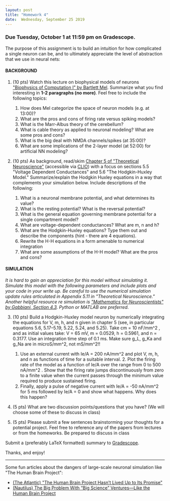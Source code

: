 ```yaml
---
layout: post
title: "Homework 4"
date:  Wednesday, September 25 2019
---
```



### Due Tuesday, October 1 at 11:59 pm on Gradescope. 


The purpose of this assignment is to build an intuition for how complicated a single neuron can be, and to ultimately appreciate the level of abstraction that we use in neural nets:

#### BACKGROUND

1. (10 pts) Watch this lecture on biophysical models of neurons ["Biophysics of Computation I" by Bartlett Mel](https://simons.berkeley.edu/talks/mel-biophysics-i). Summarize what you find interesting in **1-2 paragraphs (no more)**. Feel free to include the following topics:
    1. How does Mel categorize the space of neuron models (e.g. at 13:00)?
    2. What are the pros and cons of firing rate versus spiking models?
    3. What is the Marr-Albus theory of the cerebellum?
    4. What is cable theory as applied to neuronal modeling? What are some pros and cons?
    5. What is the big deal with NMDA channels/spikes (at 35:00)?
    6. What are some implications of the 2-layer model (at 52:00) for artificial NN modeling?

2. (10 pts) As background, read/skim [Chapter 5 of "Theoretical Neuroscience"](https://ebookcentral.proquest.com/lib/columbia/detail.action?docID=3338869) (accessible via [CLIO](https://clio.columbia.edu/quicksearch?q=theoretical+neuroscience+abbott&commit=Search)) with a focus on sections 5.5 "Voltage Dependent Conductances" and 5.6 "The Hodgkin-Huxley Model." Summarize/explain the Hodgkin Huxley equations in a way that complements your simulation below. Include descriptions of the following:
    1. What is a neuronal membrane potential, and what determines its value?
    2. What is the resting potential? What is the reversal potential?
    3. What is the general equation governing membrane potential for a single compartment model?
    4. What are voltage-dependent conductances? What are m, n and h?
    5. What are the Hodgkin-Huxley equations? Type them out and describe the components (hint - there are 4 equations).
    6. Rewrite the H-H equations in a form amenable to numerical integration
    7. What are some assumptions of the H-H model? What are the pros and cons?

#### SIMULATION

_It is hard to gain an appreciation for this model without simulating it. Simulate this model with the following parameters and include plots and your code in your write up. Be careful to use the numerical simulation update rules articulated in Appendix 5.11 in "Theoretical Neuroscience." Another helpful resource re simulation is ["Mathematics for Neuroscientists" by Gabbiani, Section 4.3](https://www-sciencedirect-com.ezproxy.cul.columbia.edu/book/9780128018958/mathematics-for-neuroscientists). Python or MATLAB are preferred._

3. (10 pts) Build a Hodgkin-Huxley model neuron by numerically integrating the equations for V, m, h, and n given in chapter 5 (see, in particular equations 5.6, 5.17–5.19, 5.22, 5.24, and 5.25). Take cm = 10 nF/mm^2 , and as initial values take: V = 65 mV, m = 0.0529, h = 0.5961, and n = 0.3177. Use an integration time step of 0.1 ms. Make sure g_L, g_Ka and g_Na are in microS/mm^2, not mS/mm^2!!
     1. Use an external current with Ie/A = 200 nA/mm^2 and plot V, m, h, and n as functions of time for a suitable interval.        2. Plot the firing rate of the model as a function of Ie/A over the range from 0 to 500 nA/mm^2 . Show that the firing rate jumps discontinuously from zero to a finite value when the current passes through the minimum value required to produce sustained firing. 
     3. Finally, apply a pulse of negative current with Ie/A = -50 nA/mm^2 for 5 ms followed by Ie/A = 0 and show what happens. Why does this happen?

4. (5 pts) What are two discussion points/questions that you have? (We will choose some of these to discuss in class)

5. (5 pts) Please submit a few sentences brainstorming your thoughts for a potential project. Feel free to reference any of the papers from lectures or from the homeworks. Be prepared to discuss in class

Submit a (preferably LaTeX formatted) summary to [Gradescope](https://www.gradescope.com/courses/61715).

Thanks, and enjoy!


----------

Some fun articles about the dangers of large-scale neuronal simulation like "The Human Brain Project":

* [(The Atlantic) "The Human Brain Project Hasn’t Lived Up to Its Promise"](https://www.theatlantic.com/science/archive/2019/07/ten-years-human-brain-project-simulation-markram-ted-talk/594493/)
* [(Nautilus) The Big Problem With “Big Science” Ventures—Like the Human Brain Project](http://nautil.us/blog/the-big-problem-with-big-science-ventureslike-the-human-brain-project)



